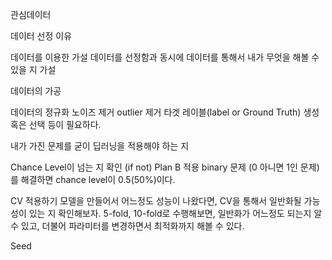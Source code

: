 관심데이터

데이터 선정 이유 

데이터를 이용한 가설 데이터를 선정함과 동시에 데이터를 통해서 내가 무엇을 해볼 수 있을 지 가설

데이터의 가공

데이터의 정규화 노이즈 제거 outlier 제거 타겟 레이블(label or Ground Truth) 생성 혹은 선택 등이 필요하다. 

내가 가진 문제를 굳이 딥러닝을 적용해야 하는 지


Chance Level이 넘는 지 확인 (if not) Plan B 적용 binary 문제 (0 아니면 1인 문제)를 해결하면 chance level이 0.5(50%)이다. 

CV 적용하기 모델을 만들어서 어느정도 성능이 나왔다면, CV을 통해서 일반화될 가능성이 있는 지 확인해보자. 5-fold, 10-fold로 수행해보면, 일반화가 어느정도 되는지 알 수 있고, 더불어 파라미터를 변경하면서 최적화까지 해볼 수 있다.

Seed
